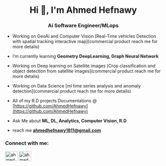 <h1 align="center">Hi 👋, I'm Ahmed Hefnawy</h1>
<h3 align="center">Ai Software Engineer/MLops</h3>

- Working on GeoAi and Computer Vision [Real-Time vehicles Detection with spatial tracking interactive map](commercial product reach me for more details)

- I’m currently learning **Geometry DeepLearning, Graph Neural Network**

- Working on Deep learning on Satellite images [Crop classification and object detection from satellite images](commercial product reach me for more details)

- Working on Data Science [ml time series analysis and anomaly detection](commercial product reach me for more details)

- All of my R.D projects Documentations @ [https://github.com/AhmedHefnawy](https://github.com/AhmedHefnawy)

- Ask Me about **ML, DL, Analytics, Computer Vision, R.D**

- reach me **ahmedhefnawy1811@gmail.com**


<h3 align="left">Connect with me:</h3>
<p align="left">
<a href="https://linkedin.com/in/ahmedhefnawy" target="blank"><img align="center" src="https://raw.githubusercontent.com/rahuldkjain/github-profile-readme-generator/master/src/images/icons/Social/linked-in-alt.svg" alt="ahmedhefnawy" height="30" width="40" /></a>
<a href="https://www.hackerrank.com/ahmedhefnawy1811" target="blank"><img align="center" src="https://raw.githubusercontent.com/rahuldkjain/github-profile-readme-generator/master/src/images/icons/Social/hackerrank.svg" alt="ahmedhefnawy1811" height="30" width="40" /></a>
</p>
